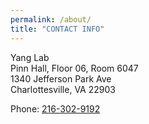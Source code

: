 ```yaml
---
permalink: /about/
title: "CONTACT INFO"
---
```

Yang Lab\
Pinn Hall, Floor 06, Room 6047\
1340 Jefferson Park Ave\
Charlottesville, VA 22903

Phone: [216-302-9192](tel:+1-216-302-9192)
